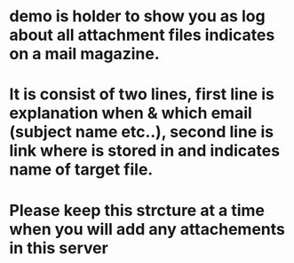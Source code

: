 # demo is holder to show you as log about all attachment files indicates on a mail magazine.
# It is consist of two lines, first line is explanation when & which email (subject name etc..), second line is link where is stored in and indicates name of target file.
# Please keep this strcture at a time when you will add any attachements in this server
